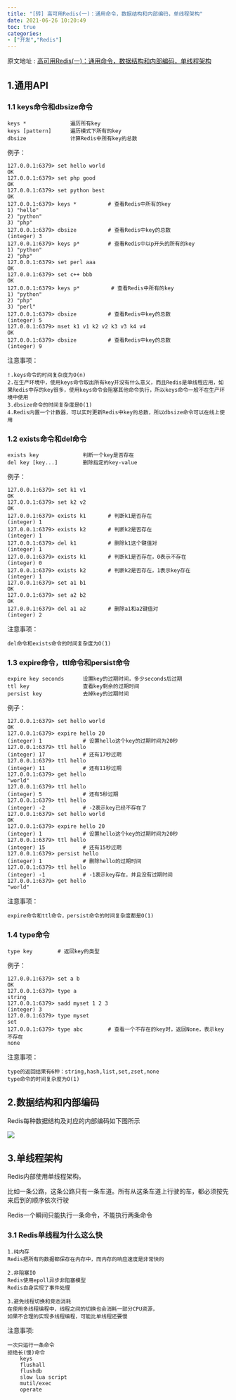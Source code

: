 ```yaml
---
title: "[转] 高可用Redis(一)：通用命令，数据结构和内部编码，单线程架构"
date: 2021-06-26 10:20:49
toc: true
categories:
- ["开发","Redis"]
---
```


原文地址 : [高可用Redis(一)：通用命令，数据结构和内部编码，单线程架构](https://www.cnblogs.com/renpingsheng/p/9773913.html)





## 1.通用API


### 1.1 keys命令和dbsize命令

```
keys *              遍历所有key
keys [pattern]      遍历模式下所有的key
dbsize              计算Redis中所有key的总数
```

例子：

```
127.0.0.1:6379> set hello world
OK
127.0.0.1:6379> set php good
OK
127.0.0.1:6379> set python best
OK
127.0.0.1:6379> keys *          # 查看Redis中所有的key
1) "hello"
2) "python"
3) "php"
127.0.0.1:6379> dbsize          # 查看Redis中key的总数
(integer) 3
127.0.0.1:6379> keys p*         # 查看Redis中以p开头的所有的key
1) "python"
2) "php"
127.0.0.1:6379> set perl aaa
OK
127.0.0.1:6379> set c++ bbb
OK
127.0.0.1:6379> keys p*          # 查看Redis中所有的key
1) "python"
2) "php"
3) "perl"
127.0.0.1:6379> dbsize          # 查看Redis中key的总数
(integer) 5
127.0.0.1:6379> mset k1 v1 k2 v2 k3 v3 k4 v4
OK
127.0.0.1:6379> dbsize          # 查看Redis中key的总数
(integer) 9
```

注意事项：

```
!.keys命令的时间复杂度为O(n)
2.在生产环境中，使用keys命令取出所有key并没有什么意义，而且Redis是单线程应用，如果Redis中存的key很多，使用keys命令会阻塞其他命令执行，所以keys命令一般不在生产环境中使用
3.dbsize命令的时间复杂度是O(1)
4.Redis内置一个计数器，可以实时更新Redis中key的总数，所以dbsize命令可以在线上使用
```


### 1.2 exists命令和del命令

```
exists key              判断一个key是否存在
del key [key...]        删除指定的key-value
```

例子：

```
127.0.0.1:6379> set k1 v1
OK
127.0.0.1:6379> set k2 v2
OK
127.0.0.1:6379> exists k1       # 判断k1是否存在
(integer) 1     
127.0.0.1:6379> exists k2       # 判断k2是否存在
(integer) 1
127.0.0.1:6379> del k1          # 删除k1这个键值对
(integer) 1
127.0.0.1:6379> exists k1       # 判断k1是否存在，0表示不存在 
(integer) 0
127.0.0.1:6379> exists k2       # 判断k2是否存在，1表示key存在
(integer) 1
127.0.0.1:6379> set a1 b1 
OK
127.0.0.1:6379> set a2 b2
OK
127.0.0.1:6379> del a1 a2       # 删除a1和a2键值对
(integer) 2
```

注意事项：

```
del命令和exists命令的时间复杂度为O(1)
```


### 1.3 expire命令，ttl命令和persist命令

```
expire key seconds      设置key的过期时间，多少seconds后过期
ttl key                 查看key剩余的过期时间
persist key             去掉key的过期时间
```

例子：

```
127.0.0.1:6379> set hello world
OK
127.0.0.1:6379> expire hello 20
(integer) 1             # 设置hello这个key的过期时间为20秒
127.0.0.1:6379> ttl hello
(integer) 17            # 还有17秒过期
127.0.0.1:6379> ttl hello
(integer) 11            # 还有11秒过期
127.0.0.1:6379> get hello
"world"
127.0.0.1:6379> ttl hello
(integer) 5             # 还有5秒过期
127.0.0.1:6379> ttl hello
(integer) -2            # -2表示key已经不存在了 
127.0.0.1:6379> set hello world
OK
127.0.0.1:6379> expire hello 20
(integer) 1             # 设置hello这个key的过期时间为20秒
127.0.0.1:6379> ttl hello
(integer) 15            # 还有15秒过期
127.0.0.1:6379> persist hello
(integer) 1             # 删除hello的过期时间
127.0.0.1:6379> ttl hello 
(integer) -1            # -1表示key存在，并且没有过期时间
127.0.0.1:6379> get hello
"world"
```

注意事项：

```
expire命令和ttl命令，persist命令的时间复杂度都是O(1)
```


### 1.4 type命令

```
type key        # 返回key的类型
```

例子：

```
127.0.0.1:6379> set a b
OK
127.0.0.1:6379> type a
string
127.0.0.1:6379> sadd myset 1 2 3
(integer) 3
127.0.0.1:6379> type myset
set
127.0.0.1:6379> type abc        # 查看一个不存在的key时，返回None，表示key不存在
none
```

注意事项：

```
type的返回结果有6种：string,hash,list,set,zset,none
type命令的时间复杂度为O(1)
```


## 2.数据结构和内部编码

Redis每种数据结构及对应的内部编码如下图所示

![](https://file.wulicode.com/yuque/202208/04/15/0008zh11wAnr.jpeg)


## 3.单线程架构

Redis内部使用单线程架构。

比如一条公路，这条公路只有一条车道。所有从这条车道上行驶的车，都必须按先来后到的顺序依次行驶

Redis一个瞬间只能执行一条命令，不能执行两条命令


### 3.1 Redis单线程为什么这么快

```
1.纯内存
Redis把所有的数据都保存在内存中，而内存的响应速度是非常快的

2.非阻塞IO
Redis使用epoll异步非阻塞模型
Redis自身实现了事件处理

3.避免线程切换和竞态消耗
在使用多线程编程中，线程之间的切换也会消耗一部分CPU资源，
如果不合理的实现多线程编程，可能比单线程还要慢
```

注意事项:

```
一次只运行一条命令
拒绝长(慢)命令
    keys 
    flushall
    flushdb
    slow lua script
    mutil/exec
    operate
```

